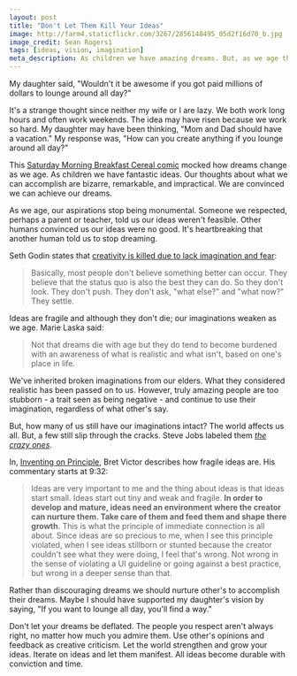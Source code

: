 ```yaml
---
layout: post
title: "Don't Let Them Kill Your Ideas"
image: http://farm4.staticflickr.com/3267/2856148495_05d2f16d70_b.jpg
image_credit: Sean Rogers1
tags: [ideas, vision, imagination]
meta_description: As children we have amazing dreams. But, as we age they die because we're told they aren't possible. Don't let people kill your dreams.
---
```

My daughter said, "Wouldn't it be awesome if you got paid millions of dollars to lounge around all day?"

It's a strange thought since neither my wife or I are lazy. We both work long hours and often work weekends. The idea may have risen because we work so hard. My daughter may have been thinking, "Mom and Dad should have a vacation." My response was, "How can you create anything if you lounge around all day?"

This [Saturday Morning Breakfast Cereal comic][1] mocked how dreams change as we age. As children we have fantastic ideas. Our thoughts about what we can accomplish are bizarre, remarkable, and impractical. We are convinced we can achieve our dreams. 

As we age, our aspirations stop being monumental. Someone we respected, perhaps a parent or teacher, told us our ideas weren't feasible. Other humans convinced us our ideas were no good. It's heartbreaking that another human told us to stop dreaming.

Seth Godin states that [creativity is killed due to lack imagination and fear][4]:

> Basically, most people don't believe something better can occur. They believe that the status quo is also the best they can do. So they don't look. They don't push. They don't ask, "what else?" and "what now?" They settle.

Ideas are fragile and although they don't die; our imaginations weaken as we age. Marie Laska said:

> Not that dreams die with age but they do tend to become burdened with an awareness of what is realistic and what isn't, based on one's place in life.

We've inherited broken imaginations from our elders. What they considered realistic has been passed on to us. However, truly amazing people are too stubborn - a trait seen as being negative - and continue to use their imagination, regardless of what other's say.

But, how many of us still have our imaginations intact? The world affects us all. But, a few still slip through the cracks. Steve Jobs labeled them _[the crazy ones][5]_.

In, [Inventing on Principle][3], Bret Victor describes how fragile ideas are. His commentary starts at 9:32:

> Ideas are very important to me and the thing about ideas is that ideas start small. Ideas start out tiny and weak and fragile. __In order to develop and mature, ideas need an environment where the creator can nurture them. Take care of them and feed them and shape there growth__. This is what the principle of immediate connection is all about. Since ideas are so precious to me, when I see this principle violated, when I see ideas stillborn or stunted because the creator couldn't see what they were doing, I feel that's wrong. Not wrong in the sense of violating a UI guideline or going against a best practice, but wrong in a deeper sense than that.

Rather than discouraging dreams we should nurture other's to accomplish their dreams. Maybe I should have supported my daughter's vision by saying, "If you want to lounge all day, you'll find a way."

Don't let your dreams be deflated. The people you respect aren't always right, no matter how much you admire them. Use other's opinions and feedback as creative criticism. Let the world strengthen and grow your ideas. Iterate on ideas and let them manifest. All ideas become durable with conviction and time.

[1]: http://www.smbc-comics.com/index.php?db=comics&id=2825#comic
[3]: http://vimeo.com/36579366
[4]: http://sethgodin.typepad.com/seths_blog/2006/10/the_two_things_.html
[5]: http://www.youtube.com/watch?v=8rwsuXHA7RA

